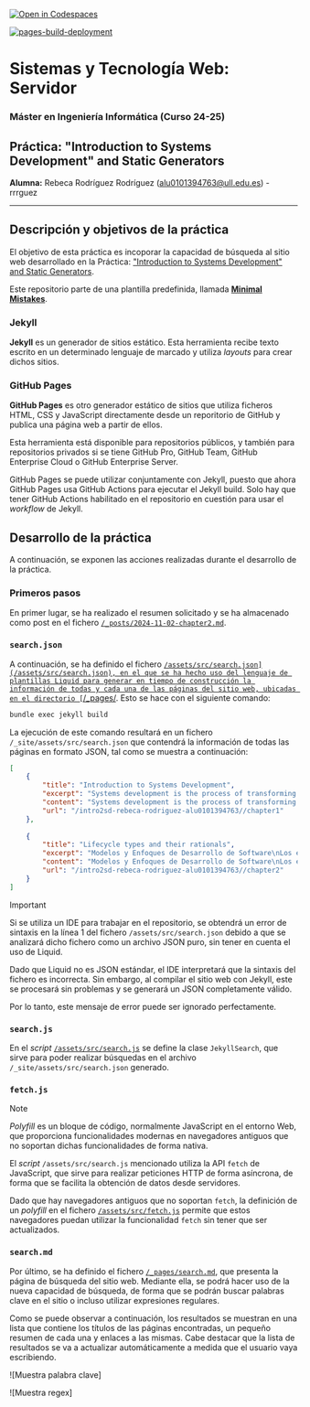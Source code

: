 [![Open in Codespaces](https://classroom.github.com/assets/launch-codespace-2972f46106e565e64193e422d61a12cf1da4916b45550586e14ef0a7c637dd04.svg)](https://classroom.github.com/open-in-codespaces?assignment_repo_id=16674305)

[![pages-build-deployment](https://github.com/ULL-MII-SYTWS-2425/intro2sd-rebeca-rodriguez-alu0101394763/actions/workflows/pages/pages-build-deployment/badge.svg?branch=gh-pages)](https://github.com/ULL-MII-SYTWS-2425/intro2sd-rebeca-rodriguez-alu0101394763/actions/workflows/pages/pages-build-deployment)

# Sistemas y Tecnología Web: Servidor
### Máster en Ingeniería Informática (Curso 24-25)
## Práctica: "Introduction to Systems Development" and Static Generators

**Alumna:** Rebeca Rodríguez Rodríguez (alu0101394763@ull.edu.es) - rrrguez

---

## Descripción y objetivos de la práctica
El objetivo de esta práctica es incoporar la capacidad de búsqueda al sitio web desarrollado en la Práctica: <ins>"Introduction to Systems Development" and Static Generators</ins>.

Este repositorio parte de una plantilla predefinida, llamada [**Minimal Mistakes**](https://mmistakes.github.io/minimal-mistakes/docs/quick-start-guide/).

### Jekyll
**Jekyll** es un generador de sitios estático. Esta herramienta recibe texto escrito en un determinado lenguaje de marcado y utiliza _layouts_ para crear dichos sitios.

### GitHub Pages
**GitHub Pages** es otro generador estático de sitios que utiliza ficheros HTML, CSS y JavaScript directamente desde un reporitorio de GitHub y publica una página web a partir de ellos.

Esta herramienta está disponible para repositorios públicos, y también para repositorios privados si se tiene GitHub Pro, GitHub Team, GitHub Enterprise Cloud o GitHub Enterprise Server.

GitHub Pages se puede utilizar conjuntamente con Jekyll, puesto que ahora GitHub Pages usa GitHub Actions para ejecutar el Jekyll build. Solo hay que tener GitHub Actions habilitado en el repositorio en cuestión para usar el _workflow_ de Jekyll.

## Desarrollo de la práctica
A continuación, se exponen las acciones realizadas durante el desarrollo de la práctica.

### Primeros pasos
En primer lugar, se ha realizado el resumen solicitado y se ha almacenado como post en el fichero [`/_posts/2024-11-02-chapter2.md`](/_posts/2024-11-02-chapter2.md).

### `search.json`
A continuación, se ha definido el fichero [`/assets/src/search.json](/assets/src/search.json), en el que se ha hecho uso del lenguaje de plantillas Liquid para generar en tiempo de construcción la información de todas y cada una de las páginas del sitio web, ubicadas en el directorio [`/_pages/](/_pages/). Esto se hace con el siguiente comando:

```bash
bundle exec jekyll build
```

La ejecución de este comando resultará en un fichero `/_site/assets/src/search.json` que contendrá la información de todas las páginas en formato JSON, tal como se muestra a continuación:

```json
[
    {
        "title": "Introduction to Systems Development",
        "excerpt": "Systems development is the process of transforming business requirements into an operational IT system through a structured sequence of stages. These stages typically include the following:\n\n\n  \n    Feasibility studies.\n  \n  \n    Requirements engineering.\n  \n  \n    System design.\n  \n  \n    Software development.\n  \n  \n    Testing.\n  \n  \n    Implementation.\n  \n\n\nThe goal is to create more reliable and manageable systems, reducing reliance on individual developer competence by introducing standardized processes.\n\n\n\nThe following are the relationships of systems development to other disciplines:\n\n\n  \n    Project management plays a crucial role in coordinating resources and ensuring that all stakeholders are aligned with the project goals.\n  \n  \n    Business analysis focuses on identifying business problems and opportunities, often involving IT solutions, and managing system requirements.\n  \n  \n    Systems architecture involves designing a coherent IT infrastructure to support organizational growth.\n  \n  \n    Testing ensures that the developed system functions as expected, even though no system can be guaranteed to be completely error-free.\n  \n  \n    Configuration management tracks system components and changes.\n  \n  \n    Quality control processes and assurance ensures the system meets predefined standards and establishes standards, respectively.\n  \n  \n    Service management involves maintaining IT services and infrastructure, ensuring smooth operations and continuous support after the system is deployed.\n  \n\n\n\n\nOn the other hand, offshoring and outsourcing have significantly influenced systems development.\n\nOffshoring involves leveraging lower-cost, high-quality development resources in other countries, like India or Eastern European nations, while outsourcing refers to handing over development work to specialized IT firms.\n\nBoth practices offer cost savings but come with potential downsides, such as communication challenges (in offshoring) and a loss of direct control over critical systems (in outsourcing).\n\n\n\n\n  Ahmed, Tahir, et al. Developing Information Systems : Practical guidance for IT professionals, edited by James Cadle, BCS Learning &amp; Development Limited, 2014. ProQuest Ebook Central, http://ebookcentral.proquest.com/lib/bull-ebooks/detail.action?docID=1713962.\n\n\n\n\nA continuación, se muestran los contenidos de la colección examples:\n\nEjemplo 1\nEjemplo 1 de la colección 'examples'\n\nEjemplo 2\nEjemplo 2 de la colección 'examples'\n\nEjemplo 3\nEjemplo 3 de la colección 'examples'\n\n\n\nY se accede al archivo /_data/examples.json:\n\nExample 1\nEste es el ejemplo 1\n\nExample 2\nEste es el ejemplo 2\n\nExample 3\nEste es el ejemplo 3\n",
        "content": "Systems development is the process of transforming business requirements into an operational IT system through a structured sequence of stages. These stages typically include the following:\n\n\n  \n    Feasibility studies.\n  \n  \n    Requirements engineering.\n  \n  \n    System design.\n  \n  \n    Software development.\n  \n  \n    Testing.\n  \n  \n    Implementation.\n  \n\n\nThe goal is to create more reliable and manageable systems, reducing reliance on individual developer competence by introducing standardized processes.\n\n\n\nThe following are the relationships of systems development to other disciplines:\n\n\n  \n    Project management plays a crucial role in coordinating resources and ensuring that all stakeholders are aligned with the project goals.\n  \n  \n    Business analysis focuses on identifying business problems and opportunities, often involving IT solutions, and managing system requirements.\n  \n  \n    Systems architecture involves designing a coherent IT infrastructure to support organizational growth.\n  \n  \n    Testing ensures that the developed system functions as expected, even though no system can be guaranteed to be completely error-free.\n  \n  \n    Configuration management tracks system components and changes.\n  \n  \n    Quality control processes and assurance ensures the system meets predefined standards and establishes standards, respectively.\n  \n  \n    Service management involves maintaining IT services and infrastructure, ensuring smooth operations and continuous support after the system is deployed.\n  \n\n\n\n\nOn the other hand, offshoring and outsourcing have significantly influenced systems development.\n\nOffshoring involves leveraging lower-cost, high-quality development resources in other countries, like India or Eastern European nations, while outsourcing refers to handing over development work to specialized IT firms.\n\nBoth practices offer cost savings but come with potential downsides, such as communication challenges (in offshoring) and a loss of direct control over critical systems (in outsourcing).\n\n\n\n\n  Ahmed, Tahir, et al. Developing Information Systems : Practical guidance for IT professionals, edited by James Cadle, BCS Learning &amp; Development Limited, 2014. ProQuest Ebook Central, http://ebookcentral.proquest.com/lib/bull-ebooks/detail.action?docID=1713962.\n\n\n\n\nA continuación, se muestran los contenidos de la colección examples:\n\nEjemplo 1\nEjemplo 1 de la colección 'examples'\n\nEjemplo 2\nEjemplo 2 de la colección 'examples'\n\nEjemplo 3\nEjemplo 3 de la colección 'examples'\n\n\n\nY se accede al archivo /_data/examples.json:\n\nExample 1\nEste es el ejemplo 1\n\nExample 2\nEste es el ejemplo 2\n\nExample 3\nEste es el ejemplo 3\n",
        "url": "/intro2sd-rebeca-rodriguez-alu0101394763//chapter1"
    },
    
    {
        "title": "Lifecycle types and their rationals",
        "excerpt": "Modelos y Enfoques de Desarrollo de Software\nLos enfoques de desarrollo de software varían en sus características, aplicabilidad y adaptabilidad a diferentes tipos de proyectos. Entre los modelos más destacados se encuentran:\n\n\n  Modelos Evolutivos e Iterativos:\n\n\n\n  \n    Spiral: Propone un desarrollo iterativo basado en prototipos y gestión de riesgos. En cada ciclo se revisan objetivos, se identifican riesgos, se desarrollan prototipos y se planifican iteraciones. Este modelo es efectivo para proyectos de alta complejidad, aunque requiere una gestión rigurosa para evitar incrementos en el alcance.\n  \n  \n    DSDM: Enfocado en iteraciones rápidas y entregas incrementales, DSDM aplica principios de negocio, colaboración y control, siendo adecuado para proyectos orientados al negocio. Se le percibe tanto como un marco de gestión de proyectos, lo que puede dificultar su implementación en desarrollos de menor envergadura.\n  \n  \n    Scrum: Popular en equipos pequeños, usa ciclos cortos llamados “sprints” para entregar versiones funcionales del producto. Si bien facilita la adaptación a cambios, requiere alta colaboración del cliente y puede ser difícil de escalar en proyectos complejos.\n  \n\n\n\n  \n    Modelos Ágiles:\nEl Agile Manifesto de 2001 impulsó un enfoque centrado en la flexibilidad, priorizando la interacción sobre la documentación y la colaboración con el cliente sobre la negociación contractual. Las metodologías ágiles funcionan bien en entornos colaborativos, aunque enfrentan dificultades en equipos grandes, sistemas complejos o proyectos con altos requisitos regulatorios. Estos métodos pueden combinarse con enfoques tradicionales para cumplir con normas estrictas.\n  \n  \n    Modelos Estructurados y Lineales:\n  \n\n\n\n  \n    Waterfall y SSADM: Basados en etapas lineales, estos modelos requieren un enfoque de planificación y documentación detallada, siendo eficaces cuando las especificaciones son estables. SSADM, específicamente, añade análisis de negocio en etapas tempranas, aunque su linealidad puede provocar revisiones continuas en entornos cambiantes.\n  \n  \n    RUP (Rational Unified Process): Modelo iterativo y adaptable, es especialmente útil para proyectos complejos y de alto riesgo, aunque su flexibilidad lo hace complejo de personalizar y costoso para proyectos menores.\n  \n\n\n\n  Lean Software Development:\n\n\nInspirado en la manufactura lean de Toyota, este enfoque se centra en eliminar desperdicios, maximizar el valor al cliente y mejorar continuamente. Ideal para combinar con otros métodos (como Scrum), Lean optimiza el flujo de trabajo sin imponer una estructura rígida de desarrollo.\n\nSelección de Enfoques según Factores Clave\n\n  \n    Complejidad y requisitos: Proyectos simples pueden beneficiarse de modelos lineales, mientras que los más complejos requieren enfoques que manejen el riesgo, como Spiral o RUP.\n  \n  \n    Adaptabilidad a Cambios: Los enfoques iterativos y ágiles permiten incorporar cambios continuos en los requisitos, especialmente útiles en proyectos dinámicos.\n  \n  \n    Riesgo y Regulación: En proyectos con altos requisitos de regulación, los modelos que enfatizan documentación (como V-Model o Waterfall) o metodologías ágiles con control (como DSDM) son preferibles.\nEn conclusión, la elección del enfoque adecuado depende de factores específicos del proyecto como la complejidad, estabilidad de requisitos y participación del cliente.\n  \n\n\n\n\n\n  Ahmed, Tahir, et al. Developing Information Systems : Practical guidance for IT professionals, edited by James Cadle, BCS Learning &amp; Development Limited, 2014. ProQuest Ebook Central, http://ebookcentral.proquest.com/lib/bull-ebooks/detail.action?docID=1713962.\n\n\n\n\n",
        "content": "Modelos y Enfoques de Desarrollo de Software\nLos enfoques de desarrollo de software varían en sus características, aplicabilidad y adaptabilidad a diferentes tipos de proyectos. Entre los modelos más destacados se encuentran:\n\n\n  Modelos Evolutivos e Iterativos:\n\n\n\n  \n    Spiral: Propone un desarrollo iterativo basado en prototipos y gestión de riesgos. En cada ciclo se revisan objetivos, se identifican riesgos, se desarrollan prototipos y se planifican iteraciones. Este modelo es efectivo para proyectos de alta complejidad, aunque requiere una gestión rigurosa para evitar incrementos en el alcance.\n  \n  \n    DSDM: Enfocado en iteraciones rápidas y entregas incrementales, DSDM aplica principios de negocio, colaboración y control, siendo adecuado para proyectos orientados al negocio. Se le percibe tanto como un marco de gestión de proyectos, lo que puede dificultar su implementación en desarrollos de menor envergadura.\n  \n  \n    Scrum: Popular en equipos pequeños, usa ciclos cortos llamados “sprints” para entregar versiones funcionales del producto. Si bien facilita la adaptación a cambios, requiere alta colaboración del cliente y puede ser difícil de escalar en proyectos complejos.\n  \n\n\n\n  \n    Modelos Ágiles:\nEl Agile Manifesto de 2001 impulsó un enfoque centrado en la flexibilidad, priorizando la interacción sobre la documentación y la colaboración con el cliente sobre la negociación contractual. Las metodologías ágiles funcionan bien en entornos colaborativos, aunque enfrentan dificultades en equipos grandes, sistemas complejos o proyectos con altos requisitos regulatorios. Estos métodos pueden combinarse con enfoques tradicionales para cumplir con normas estrictas.\n  \n  \n    Modelos Estructurados y Lineales:\n  \n\n\n\n  \n    Waterfall y SSADM: Basados en etapas lineales, estos modelos requieren un enfoque de planificación y documentación detallada, siendo eficaces cuando las especificaciones son estables. SSADM, específicamente, añade análisis de negocio en etapas tempranas, aunque su linealidad puede provocar revisiones continuas en entornos cambiantes.\n  \n  \n    RUP (Rational Unified Process): Modelo iterativo y adaptable, es especialmente útil para proyectos complejos y de alto riesgo, aunque su flexibilidad lo hace complejo de personalizar y costoso para proyectos menores.\n  \n\n\n\n  Lean Software Development:\n\n\nInspirado en la manufactura lean de Toyota, este enfoque se centra en eliminar desperdicios, maximizar el valor al cliente y mejorar continuamente. Ideal para combinar con otros métodos (como Scrum), Lean optimiza el flujo de trabajo sin imponer una estructura rígida de desarrollo.\n\nSelección de Enfoques según Factores Clave\n\n  \n    Complejidad y requisitos: Proyectos simples pueden beneficiarse de modelos lineales, mientras que los más complejos requieren enfoques que manejen el riesgo, como Spiral o RUP.\n  \n  \n    Adaptabilidad a Cambios: Los enfoques iterativos y ágiles permiten incorporar cambios continuos en los requisitos, especialmente útiles en proyectos dinámicos.\n  \n  \n    Riesgo y Regulación: En proyectos con altos requisitos de regulación, los modelos que enfatizan documentación (como V-Model o Waterfall) o metodologías ágiles con control (como DSDM) son preferibles.\nEn conclusión, la elección del enfoque adecuado depende de factores específicos del proyecto como la complejidad, estabilidad de requisitos y participación del cliente.\n  \n\n\n\n\n\n  Ahmed, Tahir, et al. Developing Information Systems : Practical guidance for IT professionals, edited by James Cadle, BCS Learning &amp; Development Limited, 2014. ProQuest Ebook Central, http://ebookcentral.proquest.com/lib/bull-ebooks/detail.action?docID=1713962.\n\n\n\n\n",
        "url": "/intro2sd-rebeca-rodriguez-alu0101394763//chapter2"
    }
]   
```

> [!IMPORTANT]
> Si se utiliza un IDE para trabajar en el repositorio, se obtendrá un error de sintaxis en la línea 1 del fichero `/assets/src/search.json` debido a que se analizará dicho fichero como un archivo JSON puro, sin tener en cuenta el uso de Liquid. 
>
> Dado que Liquid no es JSON estándar, el IDE interpretará que la sintaxis del fichero es incorrecta. Sin embargo, al compilar el sitio web con Jekyll, este se procesará sin problemas y se generará un JSON completamente válido.
>
> Por lo tanto, este mensaje de error puede ser ignorado perfectamente.

### `search.js`
En el *script* [`/assets/src/search.js`](/assets/src/search.js) se define la clase `JekyllSearch`, que sirve para poder realizar búsquedas en el archivo `/_site/assets/src/search.json` generado.

### `fetch.js`

> [!NOTE]
> *Polyfill* es un bloque de código, normalmente JavaScript en el entorno Web, que proporciona funcionalidades modernas en navegadores antiguos que no soportan dichas funcionalidades de forma nativa.

El *script* `/assets/src/search.js` mencionado utiliza la API `fetch` de JavaScript, que sirve para realizar peticiones HTTP de forma asíncrona, de forma que se facilita la obtención de datos desde servidores.

Dado que hay navegadores antiguos que no soportan `fetch`, la definición de un *polyfill* en el fichero [`/assets/src/fetch.js`](/assets/src/fetch.js) permite que estos navegadores puedan utilizar la funcionalidad `fetch` sin tener que ser actualizados.

### `search.md`
Por último, se ha definido el fichero [`/_pages/search.md`](/_pages/search.md), que presenta la página de búsqueda del sitio web. Mediante ella, se podrá hacer uso de la nueva capacidad de búsqueda, de forma que se podrán buscar palabras clave en el sitio o incluso utilizar expresiones regulares.

Como se puede observar a continuación, los resultados se muestran en una lista que contiene los títulos de las páginas encontradas, un pequeño resumen de cada una y enlaces a las mismas. Cabe destacar que la lista de resultados se va a actualizar automáticamente a medida que el usuario vaya escribiendo.

![Muestra palabra clave]

![Muestra regex]